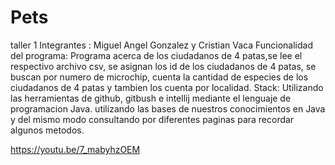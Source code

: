 # Pets
taller 1 
Integrantes : Miguel Angel Gonzalez y Cristian Vaca 
Funcionalidad del programa: 
Programa acerca de los ciudadanos de 4 patas,se lee el respectivo archivo csv, se asignan los id de los ciudadanos de 4 patas, se buscan por numero de microchip, cuenta la cantidad de especies de los ciudadanos de 4 patas y tambien los cuenta por localidad.
Stack: Utilizando las herramientas de github, gitbush e intellij mediante el lenguaje de programacion Java.
utilizando las bases de nuestros conocimientos en Java y del mismo modo consultando por diferentes paginas para recordar algunos metodos.

https://youtu.be/7_mabyhzOEM
